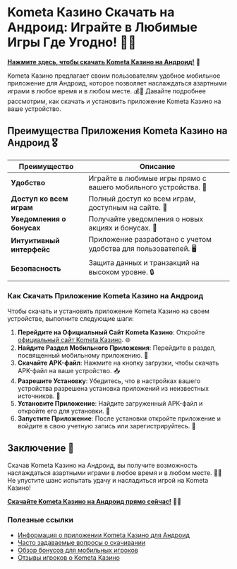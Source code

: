 # Kometa Казино Скачать на Андроид: Играйте в Любимые Игры Где Угодно! 🎲✨

[**Нажмите здесь, чтобы скачать Kometa Казино на Андроид!**](https://brandplay.link/8ZymQJV8) 🤑

Kometa Казино предлагает своим пользователям удобное мобильное приложение для Андроид, которое позволяет наслаждаться азартными играми в любое время и в любом месте. 💰🎉 Давайте подробнее рассмотрим, как скачать и установить приложение Kometa Казино на ваше устройство.

## Преимущества Приложения Kometa Казино на Андроид 🎖️

| Преимущество                     | Описание                                                |
|----------------------------------|--------------------------------------------------------|
| **Удобство**                     | Играйте в любимые игры прямо с вашего мобильного устройства. 📱 |
| **Доступ ко всем играм**         | Полный доступ ко всем играм, доступным на сайте. 🎰    |
| **Уведомления о бонусах**        | Получайте уведомления о новых акциях и бонусах. 🎁     |
| **Интуитивный интерфейс**        | Приложение разработано с учетом удобства для пользователей. 🖥️ |
| **Безопасность**                 | Защита данных и транзакций на высоком уровне. 🔒       |

### Как Скачать Приложение Kometa Казино на Андроид

Чтобы скачать и установить приложение Kometa Казино на своем устройстве, выполните следующие шаги:

1. **Перейдите на Официальный Сайт Kometa Казино**: Откройте [официальный сайт Kometa Казино](https://brandplay.link/8ZymQJV8). 🌐
2. **Найдите Раздел Мобильного Приложения**: Перейдите в раздел, посвященный мобильному приложению. 📲
3. **Скачайте APK-файл**: Нажмите на кнопку загрузки, чтобы скачать APK-файл на ваше устройство. 📥
4. **Разрешите Установку**: Убедитесь, что в настройках вашего устройства разрешена установка приложений из неизвестных источников. 🔧
5. **Установите Приложение**: Найдите загруженный APK-файл и откройте его для установки. 📲
6. **Запустите Приложение**: После установки откройте приложение и войдите в свою учетную запись или зарегистрируйтесь. 🎉

## Заключение 🎊

Скачав Kometa Казино на Андроид, вы получите возможность наслаждаться азартными играми в любое время и в любом месте. 🌟💸 Не упустите шанс испытать удачу и насладиться игрой на Kometa Казино!

[**Скачайте Kometa Казино на Андроид прямо сейчас!**](https://brandplay.link/8ZymQJV8) 💪🎊

### Полезные ссылки
- [Информация о приложении Kometa Казино для Андроид](https://brandplay.link/8ZymQJV8)
- [Часто задаваемые вопросы о скачивании](https://brandplay.link/8ZymQJV8)
- [Обзор бонусов для мобильных игроков](https://brandplay.link/8ZymQJV8)
- [Отзывы игроков о Kometa Казино](https://brandplay.link/8ZymQJV8)
